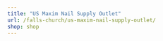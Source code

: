 ```yaml
---
title: "US Maxim Nail Supply Outlet"
url: /falls-church/us-maxim-nail-supply-outlet/
shop: shop
---
```

